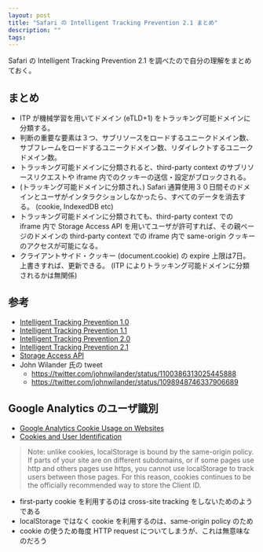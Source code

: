 ```yaml
---
layout: post
title: "Safari の Intelligent Tracking Prevention 2.1 まとめ"
description: ""
tags: 
---
```


Safari の Intelligent Tracking Prevention 2.1 を調べたので自分の理解をまとめておく。

## まとめ

* ITP が機械学習を用いてドメイン (eTLD+1) をトラッキング可能ドメインに分類する。
* 判断の重要な要素は３つ、サブリソースをロードするユニークドメイン数、サブフレームをロードするユニークドメイン数、リダイレクトするユニークドメイン数。
* トラッキング可能ドメインに分類されると、third-party context のサブリソースリクエストや iframe 内でのクッキーの送信・設定がブロックされる。
* (トラッキング可能ドメインに分類され、) Safari 通算使用３０日間そのドメインとユーザがインタラクションしなかったら、すべてのデータを消去する。 (cookie, IndexedDB etc)
* トラッキング可能ドメインに分類されても、third-party context での iframe 内で Storage Access API を用いてユーザが許可すれば、その親ページのドメインの third-party context での iframe 内で same-origin クッキーのアクセスが可能になる。
* クライアントサイド・クッキー (document.cookie) の expire 上限は7日。上書きすれば、更新できる。 (ITP によりトラッキング可能ドメインに分類されるかは無関係)

## 参考

* [Intelligent Tracking Prevention 1.0](https://webkit.org/blog/7675/intelligent-tracking-prevention/)
* [Intelligent Tracking Prevention 1.1](https://webkit.org/blog/8142/intelligent-tracking-prevention-1-1/)
* [Intelligent Tracking Prevention 2.0](https://webkit.org/blog/8311/intelligent-tracking-prevention-2-0/)
* [Intelligent Tracking Prevention 2.1](https://webkit.org/blog/8613/intelligent-tracking-prevention-2-1/)
* [Storage Access API](https://webkit.org/blog/8124/introducing-storage-access-api/)
* John Wilander 氏の tweet
    * https://twitter.com/johnwilander/status/1100386313025445888
    * https://twitter.com/johnwilander/status/1098948746337906689


## Google Analytics のユーザ識別

* [Google Analytics Cookie Usage on Websites](https://developers.google.com/analytics/devguides/collection/analyticsjs/cookie-usage)
* [Cookies and User Identification](https://developers.google.com/analytics/devguides/collection/analyticsjs/cookies-user-id)

> Note: unlike cookies, localStorage is bound by the same-origin policy. If parts of your site are on different subdomains,
> or if some pages use http and others pages use https, you cannot use localStorage to track users between those pages.
> For this reason, cookies continues to be the officially recommended way to store the Client ID.

* first-party cookie を利用するのは cross-site tracking をしないためのようである
* localStorage ではなく cookie を利用するのは、same-origin policy のため
* cookie の使うため毎度 HTTP request についてしまうが、これは無意味なのだろう
